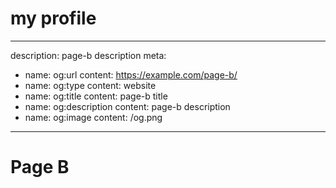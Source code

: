 # my profile

---

description: page-b description
meta:

- name: og:url
  content: https://example.com/page-b/
- name: og:type
  content: website
- name: og:title
  content: page-b title
- name: og:description
  content: page-b description
- name: og:image
  content: /og.png

---

# Page B

